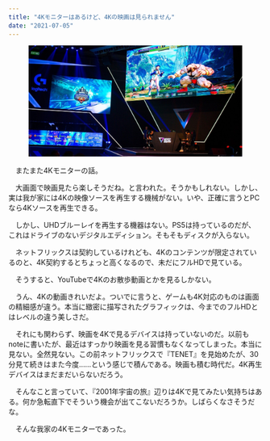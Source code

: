 ```yaml
---
title: "4Kモニターはあるけど、4Kの映画は見られません"
date: "2021-07-05"
---
```


<figure>

![](assets/nea0a1154ac27_10c513d699eb0c02dee10f7144d834a5.jpg)

</figure>

　またまた4Kモニターの話。

　大画面で映画見たら楽しそうだね。と言われた。そうかもしれない。しかし、実は我が家には4Kの映像ソースを再生する機械がない。いや、正確に言うとPCなら4Kソースを再生できる。

　しかし、UHDブルーレイを再生する機器はない。PS5は持っているのだが、これはドライブのないデジタルエディション。そもそもディスクが入らない。

　ネットフリックスは契約しているけれども、4Kのコンテンツが限定されているのと、4K契約するとちょっと高くなるので、未だにフルHDで見ている。

　そうすると、YouTubeで4Kのお散歩動画とかを見るしかない。

　うん、4Kの動画きれいだよ。ついでに言うと、ゲームも4K対応のものは画面の精細感が違う。本当に緻密に描写されたグラフィックは、今までのフルHDとはレベルの違う美しさだ。

　それにも関わらず、映画を4Kで見るデバイスは持っていないのだ。以前もnoteに書いたが、最近はすっかり映画を見る習慣もなくなってしまった。本当に見ない。全然見ない。この前ネットフリックスで『TENET』を見始めたが、30分見て続きはまた今度……という感じで積んである。映画も積む時代だ。4K再生デバイスはまだまだいらないだろう。

　そんなこと言っていて、『2001年宇宙の旅』辺りは4Kで見てみたい気持ちはある。何か急転直下でそういう機会が出てこないだろうか。しばらくなさそうだな。

　そんな我家の4Kモニターであった。
